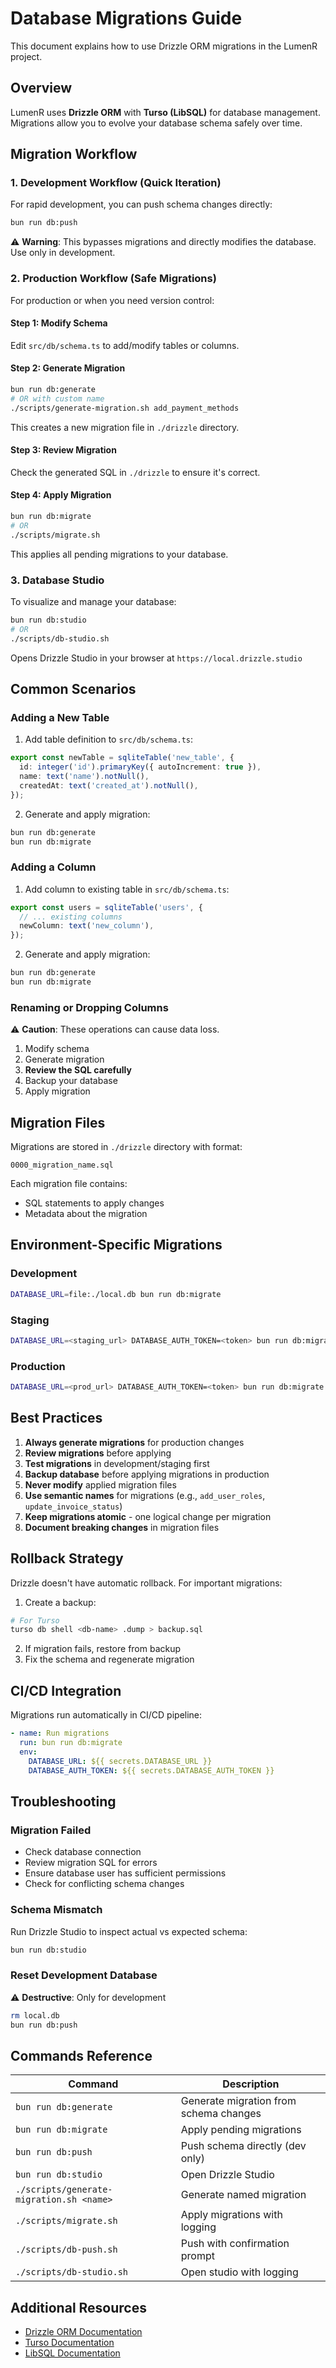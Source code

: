 # Database Migrations Guide

This document explains how to use Drizzle ORM migrations in the LumenR project.

## Overview

LumenR uses **Drizzle ORM** with **Turso (LibSQL)** for database management. Migrations allow you to evolve your database schema safely over time.

## Migration Workflow

### 1. Development Workflow (Quick Iteration)

For rapid development, you can push schema changes directly:

```bash
bun run db:push
```

⚠️ **Warning**: This bypasses migrations and directly modifies the database. Use only in development.

### 2. Production Workflow (Safe Migrations)

For production or when you need version control:

#### Step 1: Modify Schema
Edit `src/db/schema.ts` to add/modify tables or columns.

#### Step 2: Generate Migration
```bash
bun run db:generate
# OR with custom name
./scripts/generate-migration.sh add_payment_methods
```

This creates a new migration file in `./drizzle` directory.

#### Step 3: Review Migration
Check the generated SQL in `./drizzle` to ensure it's correct.

#### Step 4: Apply Migration
```bash
bun run db:migrate
# OR
./scripts/migrate.sh
```

This applies all pending migrations to your database.

### 3. Database Studio

To visualize and manage your database:

```bash
bun run db:studio
# OR
./scripts/db-studio.sh
```

Opens Drizzle Studio in your browser at `https://local.drizzle.studio`

## Common Scenarios

### Adding a New Table

1. Add table definition to `src/db/schema.ts`:
```typescript
export const newTable = sqliteTable('new_table', {
  id: integer('id').primaryKey({ autoIncrement: true }),
  name: text('name').notNull(),
  createdAt: text('created_at').notNull(),
});
```

2. Generate and apply migration:
```bash
bun run db:generate
bun run db:migrate
```

### Adding a Column

1. Add column to existing table in `src/db/schema.ts`:
```typescript
export const users = sqliteTable('users', {
  // ... existing columns
  newColumn: text('new_column'),
});
```

2. Generate and apply migration:
```bash
bun run db:generate
bun run db:migrate
```

### Renaming or Dropping Columns

⚠️ **Caution**: These operations can cause data loss.

1. Modify schema
2. Generate migration
3. **Review the SQL carefully**
4. Backup your database
5. Apply migration

## Migration Files

Migrations are stored in `./drizzle` directory with format:
```
0000_migration_name.sql
```

Each migration file contains:
- SQL statements to apply changes
- Metadata about the migration

## Environment-Specific Migrations

### Development
```bash
DATABASE_URL=file:./local.db bun run db:migrate
```

### Staging
```bash
DATABASE_URL=<staging_url> DATABASE_AUTH_TOKEN=<token> bun run db:migrate
```

### Production
```bash
DATABASE_URL=<prod_url> DATABASE_AUTH_TOKEN=<token> bun run db:migrate
```

## Best Practices

1. **Always generate migrations** for production changes
2. **Review migrations** before applying
3. **Test migrations** in development/staging first
4. **Backup database** before applying migrations in production
5. **Never modify** applied migration files
6. **Use semantic names** for migrations (e.g., `add_user_roles`, `update_invoice_status`)
7. **Keep migrations atomic** - one logical change per migration
8. **Document breaking changes** in migration files

## Rollback Strategy

Drizzle doesn't have automatic rollback. For important migrations:

1. Create a backup:
```bash
# For Turso
turso db shell <db-name> .dump > backup.sql
```

2. If migration fails, restore from backup
3. Fix the schema and regenerate migration

## CI/CD Integration

Migrations run automatically in CI/CD pipeline:

```yaml
- name: Run migrations
  run: bun run db:migrate
  env:
    DATABASE_URL: ${{ secrets.DATABASE_URL }}
    DATABASE_AUTH_TOKEN: ${{ secrets.DATABASE_AUTH_TOKEN }}
```

## Troubleshooting

### Migration Failed
- Check database connection
- Review migration SQL for errors
- Ensure database user has sufficient permissions
- Check for conflicting schema changes

### Schema Mismatch
Run Drizzle Studio to inspect actual vs expected schema:
```bash
bun run db:studio
```

### Reset Development Database
⚠️ **Destructive**: Only for development
```bash
rm local.db
bun run db:push
```

## Commands Reference

| Command | Description |
|---------|-------------|
| `bun run db:generate` | Generate migration from schema changes |
| `bun run db:migrate` | Apply pending migrations |
| `bun run db:push` | Push schema directly (dev only) |
| `bun run db:studio` | Open Drizzle Studio |
| `./scripts/generate-migration.sh <name>` | Generate named migration |
| `./scripts/migrate.sh` | Apply migrations with logging |
| `./scripts/db-push.sh` | Push with confirmation prompt |
| `./scripts/db-studio.sh` | Open studio with logging |

## Additional Resources

- [Drizzle ORM Documentation](https://orm.drizzle.team)
- [Turso Documentation](https://docs.turso.tech)
- [LibSQL Documentation](https://github.com/libsql/libsql)
